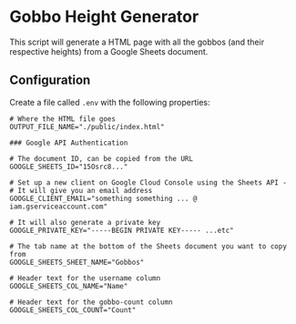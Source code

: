 # Gobbo Height Generator

This script will generate a HTML page with all the gobbos (and their respective heights) from a Google Sheets document.

## Configuration

Create a file called `.env` with the following properties:

```env
# Where the HTML file goes
OUTPUT_FILE_NAME="./public/index.html"

### Google API Authentication

# The document ID, can be copied from the URL
GOOGLE_SHEETS_ID="15Osrc8..."

# Set up a new client on Google Cloud Console using the Sheets API -
# It will give you an email address
GOOGLE_CLIENT_EMAIL="something something ... @ iam.gserviceaccount.com"

# It will also generate a private key
GOOGLE_PRIVATE_KEY="-----BEGIN PRIVATE KEY----- ...etc"

# The tab name at the bottom of the Sheets document you want to copy from
GOOGLE_SHEETS_SHEET_NAME="Gobbos"

# Header text for the username column
GOOGLE_SHEETS_COL_NAME="Name"

# Header text for the gobbo-count column
GOOGLE_SHEETS_COL_COUNT="Count"
```
